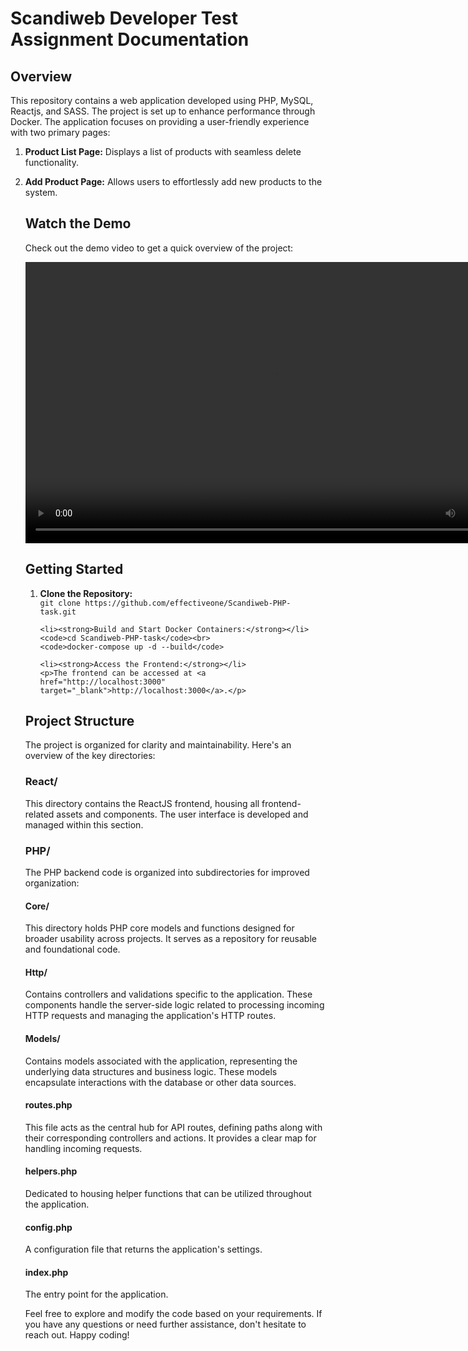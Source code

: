# Scandiweb Developer Test Assignment Documentation

## Overview

This repository contains a web application developed using PHP, MySQL, Reactjs, and SASS. The project is set up to enhance performance through Docker. The application focuses on providing a user-friendly experience with two primary pages:

1.  **Product List Page:** Displays a list of products with seamless delete functionality.
2.  **Add Product Page:** Allows users to effortlessly add new products to the system.

    <h2>Watch the Demo</h2>

    <p>Check out the demo video to get a quick overview of the project:</p>

    <video width="800" height="450" controls>
        <source src="Assets/show.mp4" type="video/mp4">
        Your browser does not support the video tag.
    </video>

    <h2>Getting Started</h2>

    <ol>
        <li><strong>Clone the Repository:</strong></li>
        <code>git clone https://github.com/effectiveone/Scandiweb-PHP-task.git</code>

        <li><strong>Build and Start Docker Containers:</strong></li>
        <code>cd Scandiweb-PHP-task</code><br>
        <code>docker-compose up -d --build</code>

        <li><strong>Access the Frontend:</strong></li>
        <p>The frontend can be accessed at <a href="http://localhost:3000" target="_blank">http://localhost:3000</a>.</p>

    </ol>

    <h2>Project Structure</h2>

    <p>The project is organized for clarity and maintainability. Here's an overview of the key directories:</p>

    <h3>React/</h3>
    <p>This directory contains the ReactJS frontend, housing all frontend-related assets and components. The user interface is developed and managed within this section.</p>

    <h3>PHP/</h3>
    <p>The PHP backend code is organized into subdirectories for improved organization:</p>

    <h4>Core/</h4>
    <p>This directory holds PHP core models and functions designed for broader usability across projects. It serves as a repository for reusable and foundational code.</p>

    <h4>Http/</h4>
    <p>Contains controllers and validations specific to the application. These components handle the server-side logic related to processing incoming HTTP requests and managing the application's HTTP routes.</p>

    <h4>Models/</h4>
    <p>Contains models associated with the application, representing the underlying data structures and business logic. These models encapsulate interactions with the database or other data sources.</p>

    <h4>routes.php</h4>
    <p>This file acts as the central hub for API routes, defining paths along with their corresponding controllers and actions. It provides a clear map for handling incoming requests.</p>

    <h4>helpers.php</h4>
    <p>Dedicated to housing helper functions that can be utilized throughout the application.</p>

    <h4>config.php</h4>
    <p>A configuration file that returns the application's settings.</p>

    <h4>index.php</h4>
    <p>The entry point for the application.</p>

    <p>Feel free to explore and modify the code based on your requirements. If you have any questions or need further assistance, don't hesitate to reach out. Happy coding!</p>
